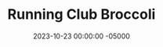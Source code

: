 ---
layout: post
title:  "Running Club Broccoli"
date:   2023-10-23 00:00:00 -05000
categories: 
- Recipes
- Meatless
permalink: /recipes/running-club-broccoli
image: /assets/Food/Meatless/RRC/rrc-logo.jpg
ing: rrc-ing
facts: rrc-facts
section1: 
start2: 
section2: 
start3: 
section3: 
start4: 
section4: 
start5: 
section5: 
Prep: 15
Rest: 
Cook: 25
Source1: 
Source2: 
whisk: https://s.samsungfood.com/6YSHW
tags: 
- rensselaer running club
- running club
- pasta party
- roasted broccoli
- salsa
- hot sauce
- chili powder
- veggie
- vegetable
- vic
Description: My famous broccoli gets its name from my college's running club pasta parties, which we hosted the night before our races. I would make this every time, and it was always a massive hit and gone in an instant. If you're not really a fan of broccoli, I'd really recommend giving this a try. It really masks the gross flavors of broccoli with a properly seasoned dish. I always paired this with my <a href="penne-casserole">Penne and Meat Casserole Bake</a>
Instructions: 
- Preheat oven to 425F and spray a 9x13 pan with oil<br><br>

- Add all ingredients to the pan and mix<br><br>

- Bake for 35 minutes, rotating halfway.<br><br>
- <center><img src="/assets/Food/Meatless/RRC/rrc-3.jpg" alt="" class="instruction-image"></center>
---